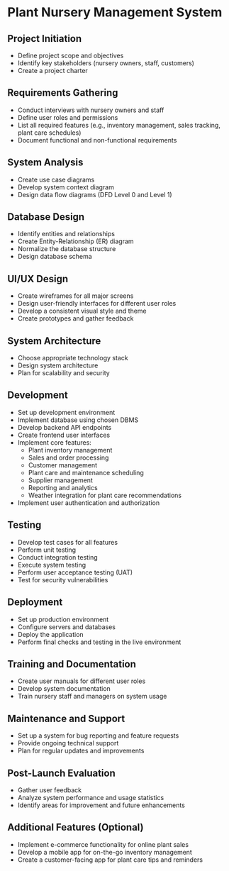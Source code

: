 # Plant Nursery Management System

## Project Initiation
- Define project scope and objectives
- Identify key stakeholders (nursery owners, staff, customers)
- Create a project charter

## Requirements Gathering
- Conduct interviews with nursery owners and staff
- Define user roles and permissions
- List all required features (e.g., inventory management, sales tracking, plant care schedules)
- Document functional and non-functional requirements

## System Analysis
- Create use case diagrams
- Develop system context diagram
- Design data flow diagrams (DFD Level 0 and Level 1)

## Database Design
- Identify entities and relationships
- Create Entity-Relationship (ER) diagram
- Normalize the database structure
- Design database schema

## UI/UX Design
- Create wireframes for all major screens
- Design user-friendly interfaces for different user roles
- Develop a consistent visual style and theme
- Create prototypes and gather feedback

## System Architecture
- Choose appropriate technology stack
- Design system architecture
- Plan for scalability and security

## Development
- Set up development environment
- Implement database using chosen DBMS
- Develop backend API endpoints
- Create frontend user interfaces
- Implement core features:
  - Plant inventory management
  - Sales and order processing
  - Customer management
  - Plant care and maintenance scheduling
  - Supplier management
  - Reporting and analytics
  - Weather integration for plant care recommendations
- Implement user authentication and authorization

## Testing
- Develop test cases for all features
- Perform unit testing
- Conduct integration testing
- Execute system testing
- Perform user acceptance testing (UAT)
- Test for security vulnerabilities

## Deployment
- Set up production environment
- Configure servers and databases
- Deploy the application
- Perform final checks and testing in the live environment

## Training and Documentation
- Create user manuals for different user roles
- Develop system documentation
- Train nursery staff and managers on system usage

## Maintenance and Support
- Set up a system for bug reporting and feature requests
- Provide ongoing technical support
- Plan for regular updates and improvements

## Post-Launch Evaluation
- Gather user feedback
- Analyze system performance and usage statistics
- Identify areas for improvement and future enhancements

## Additional Features (Optional)
- Implement e-commerce functionality for online plant sales
- Develop a mobile app for on-the-go inventory management
- Create a customer-facing app for plant care tips and reminders
